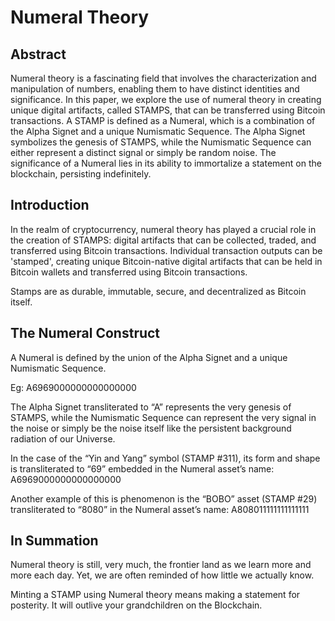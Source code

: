 # Numeral Theory #

## Abstract ##

Numeral theory is a fascinating field that involves the characterization and manipulation of numbers, enabling them to have distinct identities and significance. In this paper, we explore the use of numeral theory in creating unique digital artifacts, called STAMPS, that can be transferred using Bitcoin transactions. A STAMP is defined as a Numeral, which is a combination of the Alpha Signet and a unique Numismatic Sequence. The Alpha Signet symbolizes the genesis of STAMPS, while the Numismatic Sequence can either represent a distinct signal or simply be random noise. The significance of a Numeral lies in its ability to immortalize a statement on the blockchain, persisting indefinitely.


## Introduction ##

In the realm of cryptocurrency, numeral theory has played a crucial role in the creation of STAMPS: digital artifacts that can be collected, traded, and transferred using Bitcoin transactions. Individual transaction outputs can be 'stamped', creating unique Bitcoin-native digital artifacts that can be held in Bitcoin wallets and transferred using Bitcoin transactions.

Stamps are as durable, immutable, secure, and decentralized as Bitcoin itself.

## The Numeral Construct ##

A Numeral is defined by the union of the Alpha Signet and a unique Numismatic Sequence.

Eg: A6969000000000000000

The Alpha Signet transliterated to “A” represents the very genesis of STAMPS, while the Numismatic Sequence can represent the very signal in the noise or simply be the noise itself like the persistent background radiation of our Universe.

In the case of the “Yin and Yang” symbol (STAMP #311), its form and shape is transliterated to “69” embedded in the Numeral asset’s name: A6969000000000000000

Another example of this is phenomenon is the “BOBO” asset (STAMP #29) transliterated to “8080” in the Numeral asset’s name: A808011111111111111

## In Summation ##

Numeral theory is still, very much, the frontier land as we learn more and more each day. Yet, we are often reminded of how little we actually know.

Minting a STAMP using Numeral theory means making a statement for posterity. It will outlive your grandchildren on the Blockchain.
